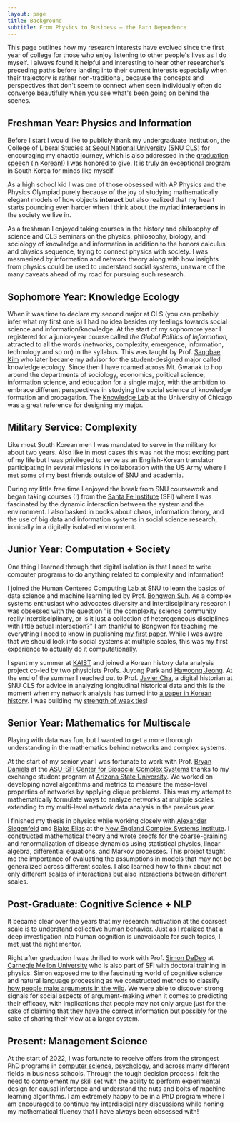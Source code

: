 ```yaml
---
layout: page
title: Background
subtitle: From Physics to Business – the Path Dependence
---
```


This page outlines how my research interests have evolved since the first year of college for those who enjoy listening to other people's lives as I do myself. I always found it helpful and interesting to hear other researcher's preceding paths before landing into their current interests especially when their trajectory is rather non-traditional, because the concepts and perspectives that don't seem to connect when seen individually often do converge beautifully when you see what's been going on behind the scenes.


## Freshman Year: Physics and Information

Before I start I would like to publicly thank my undergraduate institution, the College of Liberal Studies at [Seoul National University](https://en.snu.ac.kr/) (SNU CLS) for encouraging my chaotic journey, which is also addressed in the [graduation speech (in Korean!)](https://cls.snu.ac.kr/board/story/view/15889) I was honored to give. It is truly an exceptional program in South Korea for minds like myself.

As a high school kid I was one of those obsessed with AP Physics and the Physics Olympiad purely because of the joy of studying mathematically elegant models of how objects **interact** but also realized that my heart starts pounding even harder when I think about the myriad **interactions** in the society we live in.

As a freshman I enjoyed taking courses in the history and philosophy of science and CLS seminars on the physics, philosophy, biology, and sociology of knowledge and information in addition to the honors calculus and physics sequence, trying to connect physics with society. I was mesmerized by information and network theory along with how insights from physics could be used to understand social systems, unaware of the many caveats ahead of my road for pursuing such research.

## Sophomore Year: Knowledge Ecology

When it was time to declare my second major at CLS (you can probably infer what my first one is) I had no idea besides my feelings towards social science and information/knowledge. At the start of my sophomore year I registered for a junior-year course called *the Global Politics of Information,* attracted to all the words (networks, complexity, emergence, information, technology and so on) in the syllabus. This was taught by Prof. [Sangbae Kim](http://www.sangkim.net/index-e.html) who later became my advisor for the student-designed major called knowledge ecology. Since then I have roamed across Mt. Gwanak to hop around the departments of sociology, economics, political science, information science, and education for a single major, with the ambition to embrace different perspectives in studying the social science of knowledge formation and propagation. The [Knowledge Lab](https://www.knowledgelab.org/) at the University of Chicago was a great reference for designing my major.

## Military Service: Complexity

Like most South Korean men I was mandated to serve in the military for about two years. Also like in most cases this was not the most exciting part of my life but I was privileged to serve as an English-Korean translator participating in several missions in collaboration with the US Army where I met some of my best friends outside of SNU and academia.

During my little free time I enjoyed the break from SNU coursework and began taking courses (!) from the [Santa Fe Institute](https://www.santafe.edu/) (SFI) where I was fascinated by the dynamic interaction between the system and the environment. I also basked in books about chaos, information theory, and the use of big data and information systems in social science research, ironically in a digitally isolated environment. 

<!---
*The Information* and *Chaos* by James Gleick, *Why Information Grows* by [César Hidalgo](https://cesarhidalgo.com/), and *Social Physics* by [Sandy Pentland](https://www.media.mit.edu/people/sandy/overview/) are examples of books that bought my attention in data science, information system, and complexity science while I was ironically living in a digitally isolated environment. Back then I thought the [Media Lab](https://www.media.mit.edu/) and the [Institute for Data, Systems, and Society](https://idss.mit.edu/) were relatively less scant shot for getting into MIT.
--->

## Junior Year: Computation + Society

<!---
While I was browsing through all these books and SFI materials my junior year goal became clear: understand quantum/statistical mechanics and learn how to code. I cannot say much about the former except that I enjoyed it so much that I did not want the semesters to end and that this experience was a big jump in my mathematical maturity (I'm writing a post about why you should take these even though you're not a physics student).
--->

One thing I learned through that digital isolation is that I need to write computer programs to do anything related to complexity and information!

I joined the Human Centered Computing Lab at SNU to learn the basics of data science and machine learning led by Prof. [Bongwon Suh](https://scholar.google.co.kr/citations?user=-nlhtEkAAAAJ&hl=en). As a complex systems enthusiast who advocates diversity and interdisciplinary research I was obsessed with the question "is the complexity science community really interdisciplinary, or is it just a collection of heterogeneous disciplines with little actual interaction?" I am thankful to Bongwon for teaching me everything I need to know in publishing [my first paper](https://link.springer.com/chapter/10.1007/978-3-030-67318-5_26). While I was aware that we should look into social systems at multiple scales, this was my first experience to actually do it computationally.

I spent my summer at [KAIST](https://www.kaist.ac.kr/en/) and joined a Korean history data analysis project co-led by two physicists Profs. Juyong Park and [Hawoong Jeong](https://scholar.google.com/citations?user=-Jhj6swAAAAJ&hl=en). At the end of the summer I reached out to Prof. [Javier Cha](https://javiercha.com/), a digital historian at SNU CLS for advice in analyzing longitudinal historical data and this is the moment when my network analysis has turned into [a paper in Korean history](https://ijkh.khistory.org/journal/view.php?number=540). I was building my [strength of weak ties](https://www.journals.uchicago.edu/doi/abs/10.1086/225469)! 

## Senior Year: Mathematics for Multiscale

Playing with data was fun, but I wanted to get a more thorough understanding in the mathematics behind networks and complex systems.

At the start of my senior year I was fortunate to work with Prof. [Bryan Daniels](https://www.public.asu.edu/~bdaniel6/) at the [ASU-SFI Center for Biosocial Complex Systems](https://www.santafe.edu/research/initiatives/asu-sfi-center-biosocial-complex-systems) thanks to my exchange student program at [Arizona State University](https://www.asu.edu/). We worked on developing novel algorithms and metrics to measure the meso-level properties of networks by applying clique problems. This was my attempt to mathematically formulate ways to analyze networks at multiple scales, extending to my multi-level network data analysis in the previous year.

I finished my thesis in physics while working closely with [Alexander Siegenfeld](https://scholar.google.com/citations?user=aXMvbIUAAAAJ&hl=en) and [Blake Elias](http://blakeelias.name/) at the [New England Complex Systems Institute](https://necsi.edu/). I constructed mathematical theory and wrote proofs for the coarse-graining and renormalization of disease dynamics using statistical physics, linear algebra, differential equations, and Markov processes. This project taught me the importance of evaluating the assumptions in models that may not be generalized across different scales. I also learned how to think about not only different scales of interactions but also interactions between different scales.

## Post-Graduate: Cognitive Science + NLP

It became clear over the years that my research motivation at the coarsest scale is to understand collective human behavior. Just as I realized that a deep investigation into human cognition is unavoidable for such topics, I met just the right mentor.

Right after graduation I was thrilled to work with Prof. [Simon DeDeo](https://sites.santafe.edu/~simon/) at [Carnegie Mellon University](https://www.cmu.edu/) who is also part of SFI with doctoral training in physics. Simon exposed me to the fascinating world of cognitive science and natural language processing as we constructed methods to classify [how people make arguments in the wild](https://escholarship.org/uc/item/20n240qq). We were able to discover strong signals for social aspects of argument-making when it comes to predicting their efficacy, with implications that people may not only argue just for the sake of claiming that they have the correct information but possibly for the sake of sharing their view at a larger system. 

## Present: Management Science

At the start of 2022, I was fortunate to receive offers from the strongest PhD programs in [computer science](https://www.cs.cmu.edu/), [psychology](https://psych.princeton.edu/), and across many different fields in business schools. Through the tough decision process I felt the need to complement my skill set with the ability to perform experimental design for causal inference and understand the nuts and bolts of machine learning algorithms. I am extremely happy to be in a PhD program where I am encouraged to continue my interdisciplinary discussions while honing my mathematical fluency that I have always been obsessed with!

